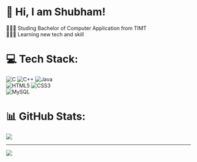 # 👋 Hi, I am Shubham!
👩🏻‍🎓 Studing Bachelor of Computer Application from TIMT <BR/>
👩🏻‍💻 Learning new tech and skill 


# 💻 Tech Stack:
![C](https://img.shields.io/badge/c-%2300599C.svg?style=for-the-badge&logo=c&logoColor=white) ![C++](https://img.shields.io/badge/c++-%2300599C.svg?style=for-the-badge&logo=c%2B%2B&logoColor=white) ![Java](https://img.shields.io/badge/java-%23ED8B00.svg?style=for-the-badge&logo=openjdk&logoColor=white) <br/> 
![HTML5](https://img.shields.io/badge/html5-%23E34F26.svg?style=for-the-badge&logo=html5&logoColor=white) ![CSS3](https://img.shields.io/badge/css3-%231572B6.svg?style=for-the-badge&logo=css3&logoColor=white) <br/>
![MySQL](https://img.shields.io/badge/mysql-4479A1.svg?style=for-the-badge&logo=mysql&logoColor=white)
# 📊 GitHub Stats:
![](https://github-readme-stats.vercel.app/api?username=Shubhambhagat3226&theme=nightowl&hide_border=false&include_all_commits=true&count_private=true)<br/>

---
[![](https://visitcount.itsvg.in/api?id=Shubhambhagat3226&icon=0&color=0)](https://visitcount.itsvg.in)

<!-- Proudly created with GPRM ( https://gprm.itsvg.in ) -->
